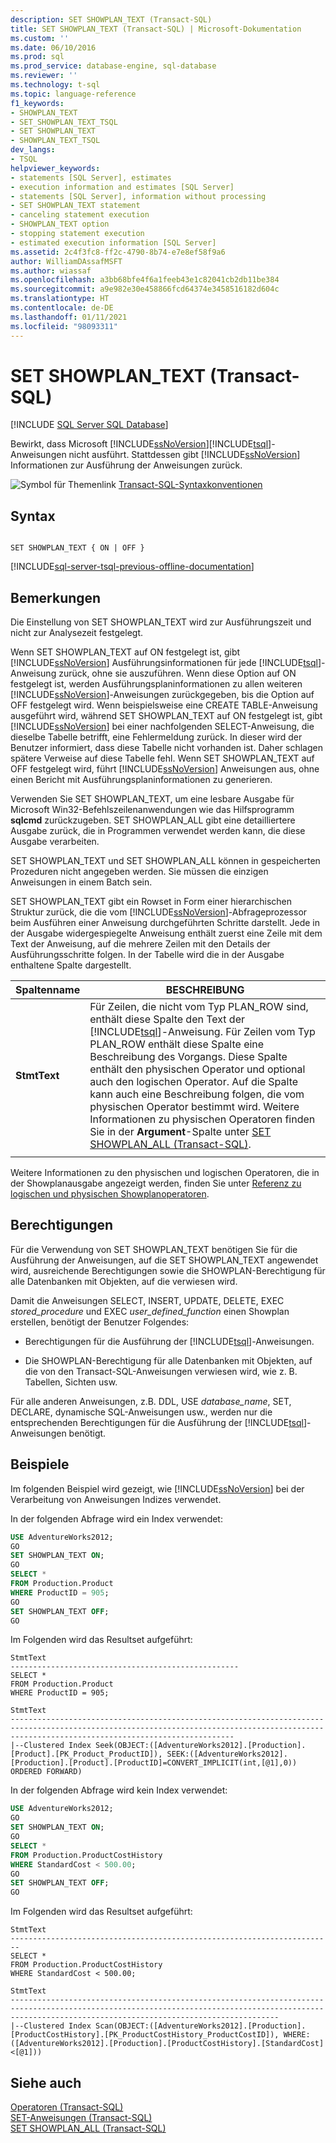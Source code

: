 ```yaml
---
description: SET SHOWPLAN_TEXT (Transact-SQL)
title: SET SHOWPLAN_TEXT (Transact-SQL) | Microsoft-Dokumentation
ms.custom: ''
ms.date: 06/10/2016
ms.prod: sql
ms.prod_service: database-engine, sql-database
ms.reviewer: ''
ms.technology: t-sql
ms.topic: language-reference
f1_keywords:
- SHOWPLAN_TEXT
- SET_SHOWPLAN_TEXT_TSQL
- SET SHOWPLAN_TEXT
- SHOWPLAN_TEXT_TSQL
dev_langs:
- TSQL
helpviewer_keywords:
- statements [SQL Server], estimates
- execution information and estimates [SQL Server]
- statements [SQL Server], information without processing
- SET SHOWPLAN_TEXT statement
- canceling statement execution
- SHOWPLAN_TEXT option
- stopping statement execution
- estimated execution information [SQL Server]
ms.assetid: 2c4f3fc8-ff2c-4790-8b74-e7e8ef58f9a6
author: WilliamDAssafMSFT
ms.author: wiassaf
ms.openlocfilehash: a3bb68bfe4f6a1feeb43e1c82041cb2db11be384
ms.sourcegitcommit: a9e982e30e458866fcd64374e3458516182d604c
ms.translationtype: HT
ms.contentlocale: de-DE
ms.lasthandoff: 01/11/2021
ms.locfileid: "98093311"
---
```

# <a name="set-showplan_text-transact-sql"></a>SET SHOWPLAN_TEXT (Transact-SQL)
[!INCLUDE [SQL Server SQL Database](../../includes/applies-to-version/sql-asdb.md)]

  Bewirkt, dass Microsoft [!INCLUDE[ssNoVersion](../../includes/ssnoversion-md.md)][!INCLUDE[tsql](../../includes/tsql-md.md)]-Anweisungen nicht ausführt. Stattdessen gibt [!INCLUDE[ssNoVersion](../../includes/ssnoversion-md.md)] Informationen zur Ausführung der Anweisungen zurück.  
  
 ![Symbol für Themenlink](../../database-engine/configure-windows/media/topic-link.gif "Symbol für Themenlink") [Transact-SQL-Syntaxkonventionen](../../t-sql/language-elements/transact-sql-syntax-conventions-transact-sql.md)  
  
## <a name="syntax"></a>Syntax  
  
```syntaxsql
  
SET SHOWPLAN_TEXT { ON | OFF }  
```  
  
[!INCLUDE[sql-server-tsql-previous-offline-documentation](../../includes/sql-server-tsql-previous-offline-documentation.md)]

## <a name="remarks"></a>Bemerkungen
 Die Einstellung von SET SHOWPLAN_TEXT wird zur Ausführungszeit und nicht zur Analysezeit festgelegt.  
  
 Wenn SET SHOWPLAN_TEXT auf ON festgelegt ist, gibt [!INCLUDE[ssNoVersion](../../includes/ssnoversion-md.md)] Ausführungsinformationen für jede [!INCLUDE[tsql](../../includes/tsql-md.md)]-Anweisung zurück, ohne sie auszuführen. Wenn diese Option auf ON festgelegt ist, werden Ausführungsplaninformationen zu allen weiteren [!INCLUDE[ssNoVersion](../../includes/ssnoversion-md.md)]-Anweisungen zurückgegeben, bis die Option auf OFF festgelegt wird. Wenn beispielsweise eine CREATE TABLE-Anweisung ausgeführt wird, während SET SHOWPLAN_TEXT auf ON festgelegt ist, gibt [!INCLUDE[ssNoVersion](../../includes/ssnoversion-md.md)] bei einer nachfolgenden SELECT-Anweisung, die dieselbe Tabelle betrifft, eine Fehlermeldung zurück. In dieser wird der Benutzer informiert, dass diese Tabelle nicht vorhanden ist. Daher schlagen spätere Verweise auf diese Tabelle fehl. Wenn SET SHOWPLAN_TEXT auf OFF festgelegt wird, führt [!INCLUDE[ssNoVersion](../../includes/ssnoversion-md.md)] Anweisungen aus, ohne einen Bericht mit Ausführungsplaninformationen zu generieren.  
  
 Verwenden Sie SET SHOWPLAN_TEXT, um eine lesbare Ausgabe für Microsoft Win32-Befehlszeilenanwendungen wie das Hilfsprogramm **sqlcmd** zurückzugeben. SET SHOWPLAN_ALL gibt eine detailliertere Ausgabe zurück, die in Programmen verwendet werden kann, die diese Ausgabe verarbeiten.  
  
 SET SHOWPLAN_TEXT und SET SHOWPLAN_ALL können in gespeicherten Prozeduren nicht angegeben werden. Sie müssen die einzigen Anweisungen in einem Batch sein.  
  
 SET SHOWPLAN_TEXT gibt ein Rowset in Form einer hierarchischen Struktur zurück, die die vom [!INCLUDE[ssNoVersion](../../includes/ssnoversion-md.md)]-Abfrageprozessor beim Ausführen einer Anweisung durchgeführten Schritte darstellt. Jede in der Ausgabe widergespiegelte Anweisung enthält zuerst eine Zeile mit dem Text der Anweisung, auf die mehrere Zeilen mit den Details der Ausführungsschritte folgen. In der Tabelle wird die in der Ausgabe enthaltene Spalte dargestellt.  
  
|Spaltenname|BESCHREIBUNG|  
|-----------------|-----------------|  
|**StmtText**|Für Zeilen, die nicht vom Typ PLAN_ROW sind, enthält diese Spalte den Text der [!INCLUDE[tsql](../../includes/tsql-md.md)]-Anweisung. Für Zeilen vom Typ PLAN_ROW enthält diese Spalte eine Beschreibung des Vorgangs. Diese Spalte enthält den physischen Operator und optional auch den logischen Operator. Auf die Spalte kann auch eine Beschreibung folgen, die vom physischen Operator bestimmt wird. Weitere Informationen zu physischen Operatoren finden Sie in der **Argument**-Spalte unter [SET SHOWPLAN_ALL &#40;Transact-SQL&#41;](../../t-sql/statements/set-showplan-all-transact-sql.md).|  
|||

 Weitere Informationen zu den physischen und logischen Operatoren, die in der Showplanausgabe angezeigt werden, finden Sie unter [Referenz zu logischen und physischen Showplanoperatoren](../../relational-databases/showplan-logical-and-physical-operators-reference.md).  
  
## <a name="permissions"></a>Berechtigungen  
 Für die Verwendung von SET SHOWPLAN_TEXT benötigen Sie für die Ausführung der Anweisungen, auf die SET SHOWPLAN_TEXT angewendet wird, ausreichende Berechtigungen sowie die SHOWPLAN-Berechtigung für alle Datenbanken mit Objekten, auf die verwiesen wird.  
  
 Damit die Anweisungen SELECT, INSERT, UPDATE, DELETE, EXEC *stored_procedure* und EXEC *user_defined_function* einen Showplan erstellen, benötigt der Benutzer Folgendes:  
  
-   Berechtigungen für die Ausführung der [!INCLUDE[tsql](../../includes/tsql-md.md)]-Anweisungen.  
  
-   Die SHOWPLAN-Berechtigung für alle Datenbanken mit Objekten, auf die von den Transact-SQL-Anweisungen verwiesen wird, wie z. B. Tabellen, Sichten usw.  
  
 Für alle anderen Anweisungen, z.B. DDL, USE *database_name*, SET, DECLARE, dynamische SQL-Anweisungen usw., werden nur die entsprechenden Berechtigungen für die Ausführung der [!INCLUDE[tsql](../../includes/tsql-md.md)]-Anweisungen benötigt.  
  
## <a name="examples"></a>Beispiele  
 Im folgenden Beispiel wird gezeigt, wie [!INCLUDE[ssNoVersion](../../includes/ssnoversion-md.md)] bei der Verarbeitung von Anweisungen Indizes verwendet.  
  
 In der folgenden Abfrage wird ein Index verwendet:  
  
```sql
USE AdventureWorks2012;  
GO  
SET SHOWPLAN_TEXT ON;  
GO  
SELECT *  
FROM Production.Product   
WHERE ProductID = 905;  
GO  
SET SHOWPLAN_TEXT OFF;  
GO  
```  
  
 Im Folgenden wird das Resultset aufgeführt:  
  
```  
StmtText                                             
---------------------------------------------------  
SELECT *  
FROM Production.Product   
WHERE ProductID = 905;   
  
StmtText                                                                                                                                                                                        
----------------------------------------------------------------------------------------------------------------------------------------------------------------------------------------------  
|--Clustered Index Seek(OBJECT:([AdventureWorks2012].[Production].[Product].[PK_Product_ProductID]), SEEK:([AdventureWorks2012].[Production].[Product].[ProductID]=CONVERT_IMPLICIT(int,[@1],0)) ORDERED FORWARD)   
```  
  
 In der folgenden Abfrage wird kein Index verwendet:  
  
```sql
USE AdventureWorks2012;  
GO  
SET SHOWPLAN_TEXT ON;  
GO  
SELECT *  
FROM Production.ProductCostHistory  
WHERE StandardCost < 500.00;  
GO  
SET SHOWPLAN_TEXT OFF;  
GO  
```  
  
 Im Folgenden wird das Resultset aufgeführt:  
  
```  
StmtText                                                                  
------------------------------------------------------------------------  
SELECT *  
FROM Production.ProductCostHistory  
WHERE StandardCost < 500.00;   
  
StmtText                                                                                                                                                                                                  
--------------------------------------------------------------------------------------------------------------------------------------------------------------------------------------------------------  
|--Clustered Index Scan(OBJECT:([AdventureWorks2012].[Production].[ProductCostHistory].[PK_ProductCostHistory_ProductCostID]), WHERE:([AdventureWorks2012].[Production].[ProductCostHistory].[StandardCost]<[@1]))  
```  
  
## <a name="see-also"></a>Siehe auch  
 [Operatoren &#40;Transact-SQL&#41;](../../t-sql/language-elements/operators-transact-sql.md)   
 [SET-Anweisungen (Transact-SQL)](../../t-sql/statements/set-statements-transact-sql.md)   
 [SET SHOWPLAN_ALL &#40;Transact-SQL&#41;](../../t-sql/statements/set-showplan-all-transact-sql.md)  
  
  
